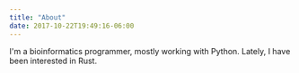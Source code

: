 ```yaml
---
title: "About"
date: 2017-10-22T19:49:16-06:00
---
```


I'm a bioinformatics programmer, mostly working with Python.  Lately, I have been interested in Rust.
